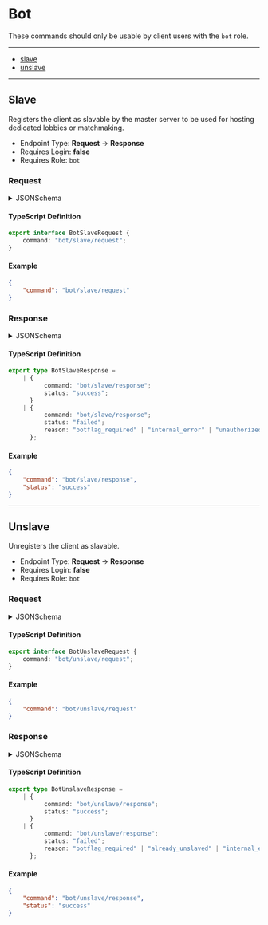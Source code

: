 <!-- THIS FILE IS AUTOMATICALLY GENERATED, PLEASE DO NOT EDIT IT MANUALLY -->

# Bot

These commands should only be usable by client users with the `bot` role.

---
- [slave](#slave)
- [unslave](#unslave)
---

## Slave

Registers the client as slavable by the master server to be used for hosting dedicated lobbies or matchmaking.

- Endpoint Type: **Request** -> **Response**
- Requires Login: **false**
- Requires Role: `bot`

### Request

<details>
<summary>JSONSchema</summary>

```json
{
    "$id": "bot/slave/request",
    "requiresLogin": false,
    "requiresRole": true,
    "type": "object",
    "properties": {
        "command": {
            "const": "bot/slave/request",
            "type": "string"
        }
    },
    "required": [
        "command"
    ]
}
```

</details>

#### TypeScript Definition
```ts
export interface BotSlaveRequest {
    command: "bot/slave/request";
}

```
#### Example
```json
{
    "command": "bot/slave/request"
}
```
### Response

<details>
<summary>JSONSchema</summary>

```json
{
    "$id": "bot/slave/response",
    "requiresLogin": false,
    "requiresRole": true,
    "anyOf": [
        {
            "type": "object",
            "properties": {
                "command": {
                    "const": "bot/slave/response",
                    "type": "string"
                },
                "status": {
                    "const": "success",
                    "type": "string"
                }
            },
            "required": [
                "command",
                "status"
            ]
        },
        {
            "type": "object",
            "properties": {
                "command": {
                    "const": "bot/slave/response",
                    "type": "string"
                },
                "status": {
                    "const": "failed",
                    "type": "string"
                },
                "reason": {
                    "anyOf": [
                        {
                            "const": "botflag_required",
                            "type": "string"
                        },
                        {
                            "const": "internal_error",
                            "type": "string"
                        },
                        {
                            "const": "unauthorized",
                            "type": "string"
                        },
                        {
                            "const": "invalid_command",
                            "type": "string"
                        }
                    ]
                }
            },
            "required": [
                "command",
                "status",
                "reason"
            ]
        }
    ]
}
```

</details>

#### TypeScript Definition
```ts
export type BotSlaveResponse =
    | {
          command: "bot/slave/response";
          status: "success";
      }
    | {
          command: "bot/slave/response";
          status: "failed";
          reason: "botflag_required" | "internal_error" | "unauthorized" | "invalid_command";
      };

```
#### Example
```json
{
    "command": "bot/slave/response",
    "status": "success"
}
```
---

## Unslave

Unregisters the client as slavable.

- Endpoint Type: **Request** -> **Response**
- Requires Login: **false**
- Requires Role: `bot`

### Request

<details>
<summary>JSONSchema</summary>

```json
{
    "$id": "bot/unslave/request",
    "requiresLogin": false,
    "requiresRole": true,
    "type": "object",
    "properties": {
        "command": {
            "const": "bot/unslave/request",
            "type": "string"
        }
    },
    "required": [
        "command"
    ]
}
```

</details>

#### TypeScript Definition
```ts
export interface BotUnslaveRequest {
    command: "bot/unslave/request";
}

```
#### Example
```json
{
    "command": "bot/unslave/request"
}
```
### Response

<details>
<summary>JSONSchema</summary>

```json
{
    "$id": "bot/unslave/response",
    "requiresLogin": false,
    "requiresRole": true,
    "anyOf": [
        {
            "type": "object",
            "properties": {
                "command": {
                    "const": "bot/unslave/response",
                    "type": "string"
                },
                "status": {
                    "const": "success",
                    "type": "string"
                }
            },
            "required": [
                "command",
                "status"
            ]
        },
        {
            "type": "object",
            "properties": {
                "command": {
                    "const": "bot/unslave/response",
                    "type": "string"
                },
                "status": {
                    "const": "failed",
                    "type": "string"
                },
                "reason": {
                    "anyOf": [
                        {
                            "const": "botflag_required",
                            "type": "string"
                        },
                        {
                            "const": "already_unslaved",
                            "type": "string"
                        },
                        {
                            "const": "internal_error",
                            "type": "string"
                        },
                        {
                            "const": "unauthorized",
                            "type": "string"
                        },
                        {
                            "const": "invalid_command",
                            "type": "string"
                        }
                    ]
                }
            },
            "required": [
                "command",
                "status",
                "reason"
            ]
        }
    ]
}
```

</details>

#### TypeScript Definition
```ts
export type BotUnslaveResponse =
    | {
          command: "bot/unslave/response";
          status: "success";
      }
    | {
          command: "bot/unslave/response";
          status: "failed";
          reason: "botflag_required" | "already_unslaved" | "internal_error" | "unauthorized" | "invalid_command";
      };

```
#### Example
```json
{
    "command": "bot/unslave/response",
    "status": "success"
}
```
